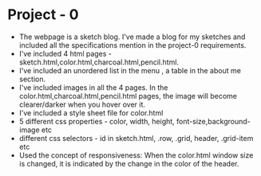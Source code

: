 # Project - 0

* The webpage is a sketch blog. I've made a blog for my sketches and included all the specifications mention in the project-0 requirements.
* I've included 4 html pages - sketch.html,color.html,charcoal.html,pencil.html.
* I've included an unordered list in the menu , a table in the about me section.
* I've included images in all the 4 pages. In the color.html,charcoal.html,pencil.html pages, the image will become clearer/darker when you   hover over it.
* I've included a style sheet file for color.html
* 5 different css properties - color, width, height, font-size,background-image etc
* different css selectors - id in sketch.html, .row, .grid, header, .grid-item etc
* Used the concept of responsiveness: When the color.html window size is changed, it is indicated by the change in the color of the header.
